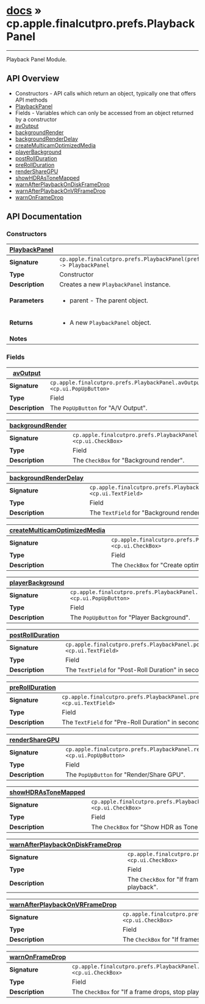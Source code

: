 # [docs](index.md) » cp.apple.finalcutpro.prefs.PlaybackPanel
---

Playback Panel Module.

## API Overview
* Constructors - API calls which return an object, typically one that offers API methods
 * [PlaybackPanel](#PlaybackPanel)
* Fields - Variables which can only be accessed from an object returned by a constructor
 * [avOutput](#avOutput)
 * [backgroundRender](#backgroundRender)
 * [backgroundRenderDelay](#backgroundRenderDelay)
 * [createMulticamOptimizedMedia](#createMulticamOptimizedMedia)
 * [playerBackground](#playerBackground)
 * [postRollDuration](#postRollDuration)
 * [preRollDuration](#preRollDuration)
 * [renderShareGPU](#renderShareGPU)
 * [showHDRAsToneMapped](#showHDRAsToneMapped)
 * [warnAfterPlaybackOnDiskFrameDrop](#warnAfterPlaybackOnDiskFrameDrop)
 * [warnAfterPlaybackOnVRFrameDrop](#warnAfterPlaybackOnVRFrameDrop)
 * [warnOnFrameDrop](#warnOnFrameDrop)

## API Documentation

### Constructors

| [PlaybackPanel](#PlaybackPanel)         |                                                                                     |
| --------------------------------------------|-------------------------------------------------------------------------------------|
| **Signature**                               | `cp.apple.finalcutpro.prefs.PlaybackPanel(preferencesDialog) -> PlaybackPanel`                                                                    |
| **Type**                                    | Constructor                                                                     |
| **Description**                             | Creates a new `PlaybackPanel` instance.                                                                     |
| **Parameters**                              | <ul><li>parent - The parent object.</li></ul> |
| **Returns**                                 | <ul><li>A new `PlaybackPanel` object.</li></ul>          |
| **Notes**                                   | <ul></ul>                |

### Fields

| [avOutput](#avOutput)         |                                                                                     |
| --------------------------------------------|-------------------------------------------------------------------------------------|
| **Signature**                               | `cp.apple.finalcutpro.prefs.PlaybackPanel.avOutput <cp.ui.PopUpButton>`                                                                    |
| **Type**                                    | Field                                                                     |
| **Description**                             | The `PopUpButton` for "A/V Output".                                                                     |

| [backgroundRender](#backgroundRender)         |                                                                                     |
| --------------------------------------------|-------------------------------------------------------------------------------------|
| **Signature**                               | `cp.apple.finalcutpro.prefs.PlaybackPanel.backgroundRender <cp.ui.CheckBox>`                                                                    |
| **Type**                                    | Field                                                                     |
| **Description**                             | The `CheckBox` for "Background render".                                                                     |

| [backgroundRenderDelay](#backgroundRenderDelay)         |                                                                                     |
| --------------------------------------------|-------------------------------------------------------------------------------------|
| **Signature**                               | `cp.apple.finalcutpro.prefs.PlaybackPanel.backgroundRenderDelay <cp.ui.TextField>`                                                                    |
| **Type**                                    | Field                                                                     |
| **Description**                             | The `TextField` for "Background render".                                                                     |

| [createMulticamOptimizedMedia](#createMulticamOptimizedMedia)         |                                                                                     |
| --------------------------------------------|-------------------------------------------------------------------------------------|
| **Signature**                               | `cp.apple.finalcutpro.prefs.PlaybackPanel.createMulticamOptimizedMedia <cp.ui.CheckBox>`                                                                    |
| **Type**                                    | Field                                                                     |
| **Description**                             | The `CheckBox` for "Create optimized media for multicam clips".                                                                     |

| [playerBackground](#playerBackground)         |                                                                                     |
| --------------------------------------------|-------------------------------------------------------------------------------------|
| **Signature**                               | `cp.apple.finalcutpro.prefs.PlaybackPanel.playerBackground <cp.ui.PopUpButton>`                                                                    |
| **Type**                                    | Field                                                                     |
| **Description**                             | The `PopUpButton` for "Player Background".                                                                     |

| [postRollDuration](#postRollDuration)         |                                                                                     |
| --------------------------------------------|-------------------------------------------------------------------------------------|
| **Signature**                               | `cp.apple.finalcutpro.prefs.PlaybackPanel.postRollDuration <cp.ui.TextField>`                                                                    |
| **Type**                                    | Field                                                                     |
| **Description**                             | The `TextField` for "Post-Roll Duration" in seconds.                                                                     |

| [preRollDuration](#preRollDuration)         |                                                                                     |
| --------------------------------------------|-------------------------------------------------------------------------------------|
| **Signature**                               | `cp.apple.finalcutpro.prefs.PlaybackPanel.preRollDuration <cp.ui.TextField>`                                                                    |
| **Type**                                    | Field                                                                     |
| **Description**                             | The `TextField` for "Pre-Roll Duration" in seconds.                                                                     |

| [renderShareGPU](#renderShareGPU)         |                                                                                     |
| --------------------------------------------|-------------------------------------------------------------------------------------|
| **Signature**                               | `cp.apple.finalcutpro.prefs.PlaybackPanel.renderShareGPU <cp.ui.PopUpButton>`                                                                    |
| **Type**                                    | Field                                                                     |
| **Description**                             | The `PopUpButton` for "Render/Share GPU".                                                                     |

| [showHDRAsToneMapped](#showHDRAsToneMapped)         |                                                                                     |
| --------------------------------------------|-------------------------------------------------------------------------------------|
| **Signature**                               | `cp.apple.finalcutpro.prefs.PlaybackPanel.showHDRAsToneMapped <cp.ui.CheckBox>`                                                                    |
| **Type**                                    | Field                                                                     |
| **Description**                             | The `CheckBox` for "Show HDR as Tone Mapped".                                                                     |

| [warnAfterPlaybackOnDiskFrameDrop](#warnAfterPlaybackOnDiskFrameDrop)         |                                                                                     |
| --------------------------------------------|-------------------------------------------------------------------------------------|
| **Signature**                               | `cp.apple.finalcutpro.prefs.PlaybackPanel.warnAfterPlaybackOnDiskFrameDrop <cp.ui.CheckBox>`                                                                    |
| **Type**                                    | Field                                                                     |
| **Description**                             | The `CheckBox` for "If frames drop due to disk performance, warn after playback".                                                                     |

| [warnAfterPlaybackOnVRFrameDrop](#warnAfterPlaybackOnVRFrameDrop)         |                                                                                     |
| --------------------------------------------|-------------------------------------------------------------------------------------|
| **Signature**                               | `cp.apple.finalcutpro.prefs.PlaybackPanel.warnAfterPlaybackOnVRFrameDrop <cp.ui.CheckBox>`                                                                    |
| **Type**                                    | Field                                                                     |
| **Description**                             | The `CheckBox` for "If frames drop on VR headset, warn after playback".                                                                     |

| [warnOnFrameDrop](#warnOnFrameDrop)         |                                                                                     |
| --------------------------------------------|-------------------------------------------------------------------------------------|
| **Signature**                               | `cp.apple.finalcutpro.prefs.PlaybackPanel.warnOnFrameDrop <cp.ui.CheckBox>`                                                                    |
| **Type**                                    | Field                                                                     |
| **Description**                             | The `CheckBox` for "If a frame drops, stop playback and warn".                                                                     |


